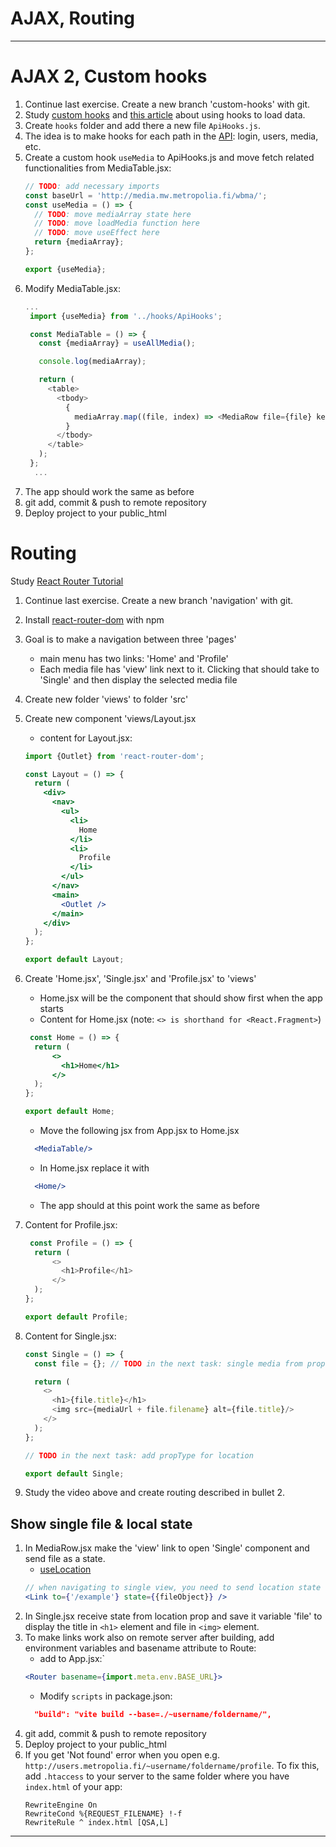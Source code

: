 # AJAX, Routing

---

# AJAX 2, Custom hooks
1. Continue last exercise. Create a new branch 'custom-hooks' with git.
2. Study [custom hooks](https://reactjs.org/docs/hooks-custom.html) and [this article](https://medium.com/@cwlsn/how-to-fetch-data-with-react-hooks-in-a-minute-e0f9a15a44d6) about using hooks to load data.
3. Create `hooks` folder and add there a new file `ApiHooks.js`.
4. The idea is to make hooks for each path in the [API](https://media.mw.metropolia.fi/wbma/docs/): login, users, media, etc.
5. Create a custom hook `useMedia` to ApiHooks.js and move fetch related functionalities from MediaTable.jsx:
   ```javascript
   // TODO: add necessary imports
   const baseUrl = 'http://media.mw.metropolia.fi/wbma/';
   const useMedia = () => {
     // TODO: move mediaArray state here
     // TODO: move loadMedia function here
     // TODO: move useEffect here
     return {mediaArray};
   };

   export {useMedia};
   ```
6. Modify MediaTable.jsx:
   ```javascript
   ...
    import {useMedia} from '../hooks/ApiHooks';
   
    const MediaTable = () => {
      const {mediaArray} = useAllMedia();
   
      console.log(mediaArray);
   
      return (
        <table>
          <tbody>
            {
              mediaArray.map((file, index) => <MediaRow file={file} key={index}/>)
            }
          </tbody>
        </table>
      );
    };
     ...
     ```
7. The app should work the same as before
8. git add, commit & push to remote repository
9. Deploy project to your public_html

# Routing 

Study [React Router Tutorial](https://www.youtube.com/watch?v=UjHT_NKR_gU)

1. Continue last exercise. Create a new branch 'navigation' with git.
2. Install [react-router-dom](https://reactrouter.com/en/main/start/tutorial) with npm
3. Goal is to make a navigation between three 'pages'
    * main menu has two links: 'Home' and 'Profile'
    * Each media file has 'view' link next to it. Clicking that should take to 'Single' and then display the selected media file
4. Create new folder 'views' to folder 'src'
5. Create new component 'views/Layout.jsx
    * content for Layout.jsx:
    ```jsx
    import {Outlet} from 'react-router-dom';
    
    const Layout = () => {
      return (
        <div>
          <nav>
            <ul>
              <li>
                Home
              </li>
              <li>
                Profile
              </li>
            </ul>
          </nav>
          <main>
            <Outlet />
          </main>
        </div>
      );
    };
    
    export default Layout;
    ```
1. Create 'Home.jsx', 'Single.jsx' and 'Profile.jsx' to 'views'
    * Home.jsx will be the component that should show first when the app starts
    * Content for Home.jsx (note: `<> is shorthand for <React.Fragment>`)
    ```jsx harmony
     const Home = () => {
      return (
          <>
            <h1>Home</h1>
          </>
      );
    };
    
    export default Home;
    ```
 
    * Move the following jsx from App.jsx to Home.jsx
    ```jsx harmony
      <MediaTable/>
    ```
    * In Home.jsx replace it with
    ```jsx harmony
      <Home/>
    ``` 
    * The app should at this point work the same as before
1. Content for Profile.jsx:
    ```javascript
     const Profile = () => {
      return (
          <>
            <h1>Profile</h1>
          </>
      );
    };
    
    export default Profile;
    ```
1. Content for Single.jsx:
   ```javascript
   const Single = () => {
     const file = {}; // TODO in the next task: single media from props.location.state
   
     return (
       <>
         <h1>{file.title}</h1>
         <img src={mediaUrl + file.filename} alt={file.title}/>
       </>
     );
   };
   
   // TODO in the next task: add propType for location
   
   export default Single;

   ```
1. Study the video above and create routing described in bullet 2.
   
## Show single file & local state
  
1. In MediaRow.jsx make the 'view' link to open 'Single' component and send file as a state.
   - [useLocation](https://reactrouter.com/docs/en/v6/api#uselocation)
    ```jsx harmony
    // when navigating to single view, you need to send location state to define which media to show
    <Link to={'/example'} state={{fileObject}} />
    ```
1. In Single.jsx receive state from location prop and save it variable 'file' to display the title in `<h1>` element and file in `<img>` element.
1. To make links work also on remote server after building, add environment variables and basename attribute to Route:
   - add to App.jsx:`
    ```jsx harmony
    <Router basename={import.meta.env.BASE_URL}>
    ```
   - Modify `scripts` in package.json:
    ```json
      "build": "vite build --base=./~username/foldername/",
    ```
1. git add, commit & push to remote repository
1. Deploy project to your public_html
1. If you get 'Not found' error when you open e.g. `http://users.metropolia.fi/~username/foldername/profile`. To fix this, add `.htaccess` to your server to the same folder where you have `index.html` of your app:
   ```text
   RewriteEngine On
   RewriteCond %{REQUEST_FILENAME} !-f
   RewriteRule ^ index.html [QSA,L]
   ``` 

---

